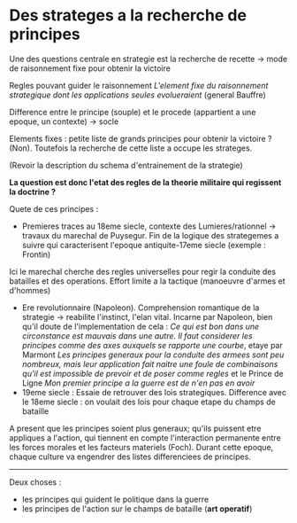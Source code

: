# Des strateges a la recherche de principes
Une des questions centrale en strategie est la recherche de recette -> mode de raisonnement fixe pour obtenir la victoire

Regles pouvant guider le raisonnement *L'element fixe du raisonnement strategique dont les applications seules evolueraient* (general Bauffre)

Difference entre le principe (souple) et le procede (appartient a une epoque, un contexte) -> socle

Elements fixes : petite liste de grands principes pour obtenir la victoire ? (Non). Toutefois la recherche de cette liste a occupe les strateges. 

(Revoir la description du schema d'entrainement de la strategie) 

**La question est donc l'etat des regles de la theorie militaire qui regissent la doctrine ?**

Quete de ces principes :
- Premieres traces au 18eme siecle, contexte des Lumieres/rationnel -> travaux du marechal de Puysegur. Fin de la logique des strategemes a suivre qui caracterisent l'epoque antiquite-17eme siecle (exemple : Frontin)

Ici le marechal cherche des regles universelles pour regir la conduite des batailles et des operations. Effort limite a la tactique (manoeuvre d'armes et d'hommes)
- Ere revolutionnaire (Napoleon). Comprehension romantique de la strategie -> reabilite l'instinct, l'elan vital. Incarne par Napoleon, bien qu'il doute de l'implementation de cela : *Ce qui est bon dans une circonstance est mauvais dans une autre. Il faut considerer les principes comme des axes auxquels se rapporte une courbe*, etaye par Marmont *Les principes generaux pour la conduite des armees sont peu nombreux, mais leur application fait naitre une foule de combinaisons qu'il est impossible de prevoir et de poser comme regles* et le Prince de Ligne *Mon premier principe a la guerre est de n'en pas en avoir*
- 19eme siecle : Essaie de retrouver des lois strategiques. Difference avec le 18eme siecle : on voulait des lois pour chaque etape du champs de bataille 

A present que les principes soient plus generaux; qu'ils puissent etre appliques a l'action, qui tiennent en compte l'interaction permanente entre les forces morales et les facteurs materiels (Foch). Durant cette epoque, chaque culture va engendrer des listes differenciees de principes. 

---
Deux choses : 
- les principes qui guident le politique dans la guerre
- les principes de l'action sur le champs de bataille (**art operatif**)
